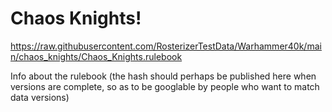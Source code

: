 # Chaos Knights!

https://raw.githubusercontent.com/RosterizerTestData/Warhammer40k/main/chaos_knights/Chaos_Knights.rulebook

Info about the rulebook (the hash should perhaps be published here when versions are complete, so as to be googlable by people who want to match data versions)
